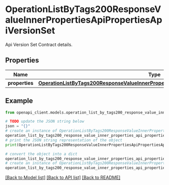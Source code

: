 # OperationListByTags200ResponseValueInnerPropertiesApiPropertiesApiVersionSet

Api Version Set Contract details.

## Properties

Name | Type | Description | Notes
------------ | ------------- | ------------- | -------------
**properties** | [**OperationListByTags200ResponseValueInnerPropertiesApiPropertiesApiVersionSetProperties**](OperationListByTags200ResponseValueInnerPropertiesApiPropertiesApiVersionSetProperties.md) |  | [optional] 

## Example

```python
from openapi_client.models.operation_list_by_tags200_response_value_inner_properties_api_properties_api_version_set import OperationListByTags200ResponseValueInnerPropertiesApiPropertiesApiVersionSet

# TODO update the JSON string below
json = "{}"
# create an instance of OperationListByTags200ResponseValueInnerPropertiesApiPropertiesApiVersionSet from a JSON string
operation_list_by_tags200_response_value_inner_properties_api_properties_api_version_set_instance = OperationListByTags200ResponseValueInnerPropertiesApiPropertiesApiVersionSet.from_json(json)
# print the JSON string representation of the object
print(OperationListByTags200ResponseValueInnerPropertiesApiPropertiesApiVersionSet.to_json())

# convert the object into a dict
operation_list_by_tags200_response_value_inner_properties_api_properties_api_version_set_dict = operation_list_by_tags200_response_value_inner_properties_api_properties_api_version_set_instance.to_dict()
# create an instance of OperationListByTags200ResponseValueInnerPropertiesApiPropertiesApiVersionSet from a dict
operation_list_by_tags200_response_value_inner_properties_api_properties_api_version_set_from_dict = OperationListByTags200ResponseValueInnerPropertiesApiPropertiesApiVersionSet.from_dict(operation_list_by_tags200_response_value_inner_properties_api_properties_api_version_set_dict)
```
[[Back to Model list]](../README.md#documentation-for-models) [[Back to API list]](../README.md#documentation-for-api-endpoints) [[Back to README]](../README.md)


